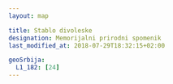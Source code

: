 ```yaml
---
layout: map

title: Stablo divoleske
designation: Memorijalni prirodni spomenik
last_modified_at: 2018-07-29T18:32:15+02:00

geoSrbija:
  L1_182: [24]
---
```

